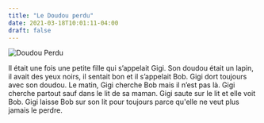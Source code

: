 ```yaml
---
title: "Le Doudou perdu"
date: 2021-03-18T10:01:11-04:00
draft: false
---
```


![Doudou Perdu](/images/doudou-perdu.jpg)

Il était une fois une petite fille qui s’appelait Gigi. Son doudou était un lapin, il avait des yeux noirs, il sentait bon et il s’appelait Bob. Gigi dort toujours avec son doudou. Le matin, Gigi cherche Bob mais il n’est pas là. Gigi cherche partout sauf dans le lit de sa maman. Gigi saute sur le lit et elle voit Bob. Gigi laisse Bob sur son lit pour toujours parce qu'elle ne veut plus jamais le perdre.